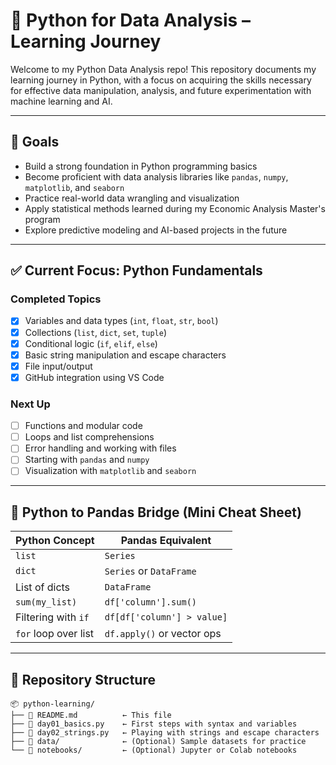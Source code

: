 # 🐍 Python for Data Analysis – Learning Journey

Welcome to my Python Data Analysis repo! This repository documents my learning journey in Python, with a focus on acquiring the skills necessary for effective data manipulation, analysis, and future experimentation with machine learning and AI.

---

## 🎯 Goals

- Build a strong foundation in Python programming basics
- Become proficient with data analysis libraries like `pandas`, `numpy`, `matplotlib`, and `seaborn`
- Practice real-world data wrangling and visualization
- Apply statistical methods learned during my Economic Analysis Master's program
- Explore predictive modeling and AI-based projects in the future

---

## ✅ Current Focus: Python Fundamentals

### Completed Topics
- [x] Variables and data types (`int`, `float`, `str`, `bool`)
- [x] Collections (`list`, `dict`, `set`, `tuple`)
- [x] Conditional logic (`if`, `elif`, `else`)
- [x] Basic string manipulation and escape characters
- [x] File input/output
- [x] GitHub integration using VS Code

### Next Up
- [ ] Functions and modular code
- [ ] Loops and list comprehensions
- [ ] Error handling and working with files
- [ ] Starting with `pandas` and `numpy`
- [ ] Visualization with `matplotlib` and `seaborn`

---

## 🧩 Python to Pandas Bridge (Mini Cheat Sheet)

| Python Concept        | Pandas Equivalent           |
|-----------------------|-----------------------------|
| `list`                | `Series`                    |
| `dict`                | `Series` or `DataFrame`     |
| List of dicts         | `DataFrame`                 |
| `sum(my_list)`        | `df['column'].sum()`        |
| Filtering with `if`   | `df[df['column'] > value]`  |
| `for` loop over list  | `df.apply()` or vector ops  |

---

## 📁 Repository Structure

```plaintext
📦 python-learning/
├── 📄 README.md          ← This file
├── 📄 day01_basics.py    ← First steps with syntax and variables
├── 📄 day02_strings.py   ← Playing with strings and escape characters
├── 📁 data/              ← (Optional) Sample datasets for practice
└── 📁 notebooks/         ← (Optional) Jupyter or Colab notebooks
